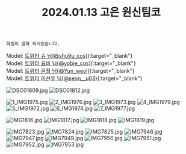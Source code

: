 ﻿---
title: 2024.01.13 고은 원신팀코
categories: [2024년촬영]
comments: false
thumbnail: /assets/img/2024/01-13/IMG7824.jpg
---

`화질이 열화 되어있습니다.`

Model: [트위터 슈 님(@shu9u_cos)][슈]{:target="_blank"}  
Model: [트위터 요비 님(@yobie_cos)][요비]{:target="_blank"}  
Model: [트위터 윤월 님(@Yun_weol)][윤월]{:target="_blank"}  
Model: [트위터 이선우 님(@seon__u03)][이선우]{:target="_blank"}

[슈]: https://x.com/shu9u_cos
[요비]: https://x.com/yobie_cos
[윤월]: https://x.com/Yun_weol
[이선우]: https://x.com/seon__u03

![DSC01809.jpg](/assets/img/2024/01-13/DSC01809.jpg)
![DSC01812.jpg](/assets/img/2024/01-13/DSC01812.jpg)

![1_IMG1975.jpg](/assets/img/2024/01-13/1_IMG1975.jpg)
![2_IMG1976.jpg](/assets/img/2024/01-13/2_IMG1976.jpg)
![3_IMG1973.jpg](/assets/img/2024/01-13/3_IMG1973.jpg)
![4_IMG1979.jpg](/assets/img/2024/01-13/4_IMG1979.jpg)
![5_IMG1972.jpg](/assets/img/2024/01-13/5_IMG1972.jpg)
![6_IMG1974.jpg](/assets/img/2024/01-13/6_IMG1974.jpg)
![7_IMG1977.jpg](/assets/img/2024/01-13/7_IMG1977.jpg)

![IMG1816.jpg](/assets/img/2024/01-13/IMG1816.jpg)
![IMG1817.jpg](/assets/img/2024/01-13/IMG1817.jpg)
![IMG1818.jpg](/assets/img/2024/01-13/IMG1818.jpg)
![IMG1819.jpg](/assets/img/2024/01-13/IMG1819.jpg)

![IMG7823.jpg](/assets/img/2024/01-13/IMG7823.jpg)
![IMG7824.jpg](/assets/img/2024/01-13/IMG7824.jpg)
![IMG7825.jpg](/assets/img/2024/01-13/IMG7825.jpg)
![IMG7946.jpg](/assets/img/2024/01-13/IMG7946.jpg)
![IMG7947.jpg](/assets/img/2024/01-13/IMG7947.jpg)
![IMG7949.jpg](/assets/img/2024/01-13/IMG7949.jpg)
![IMG7950.jpg](/assets/img/2024/01-13/IMG7950.jpg)
![IMG7951.jpg](/assets/img/2024/01-13/IMG7951.jpg)
![IMG7952.jpg](/assets/img/2024/01-13/IMG7952.jpg)
![IMG7953.jpg](/assets/img/2024/01-13/IMG7953.jpg)